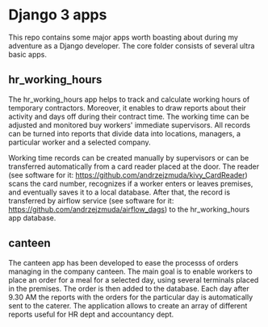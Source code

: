 # Django 3 apps

This repo contains some major apps worth boasting about during my adventure as a Django developer.
The core folder consists of several ultra basic apps.

## hr_working_hours
The hr_working_hours app helps to track and calculate working hours of temporary contractors. Moreover, it enables to
draw reports about their activity and days off during their contract time. The working time can be adjusted and
 monitored buy workers' immediate supervisors. All records can be turned into reports that divide data into locations,
 managers, a particular worker and a selected company.

Working time records can be created manually by supervisors or can be transferred automatically from a card reader placed 
at the door. The reader (see software for it: https://github.com/andrzejzmuda/kivy_CardReader) scans the card number,
recognizes if a worker enters or leaves premises, and eventually saves it to a local database.
 After that, the record is transferred by airflow service
  (see software for it: https://github.com/andrzejzmuda/airflow_dags) to the hr_working_hours app database.


## canteen
The canteen app has been developed to ease the processs of orders managing in the company canteen. The main goal is to 
enable workers to place an order for a meal for a selected day, using several terminals placed in the premises.
 The order is then added to the database. Each day after 9.30 AM the reports with the orders for the particular day is 
 automatically sent to the caterer. The application allows to create an array of different reports useful for HR dept and
   accountancy dept.
